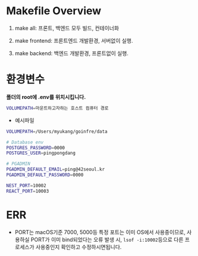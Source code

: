 # Makefile Overview

1. make all: 프론트, 백엔드 모두 빌드, 컨테이너화

2. make frontend: 프론트엔드 개발환경, 서버없이 실행.

3. make backend: 백엔드 개발환경, 프론트없이 실행.

# 환경변수

<b>폴더의 root에 .env를 위치시킵니다.</b>

```sh
VOLUMEPATH=마운트하고자하는 호스트 컴퓨터 경로
```

- 예시파일

```sh
VOLUMEPATH=/Users/myukang/goinfre/data

# Database env
POSTGRES_PASSWORD=0000
POSTGRES_USER=pingpongdang

# PGADMIN
PGADMIN_DEFAULT_EMAIL=ping@42seoul.kr
PGADMIN_DEFAULT_PASSWORD=0000

NEST_PORT=10002
REACT_PORT=10003
```

# ERR

- PORT는 macOS기준 7000, 5000등 특정 포트는 이미 OS에서 사용중이므로, 사용하실 PORT가 이미 bind되었다는 오류 발생 시, `lsof -i:10002`등으로 다른 프로세스가 사용중인지 확인하고 수정하시면됩니다.
